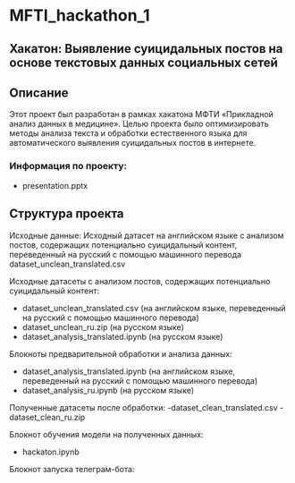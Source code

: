 # MFTI_hackathon_1
## Хакатон: Выявление суицидальных постов на основе текстовых данных социальных сетей
## Описание
Этот проект был разработан в рамках хакатона МФТИ «Прикладной анализ данных в медицине». Целью проекта было оптимизировать методы анализа текста и обработки естественного языка для автоматического выявления суицидальных постов в интернете.

### Информация по проекту:
- presentation.pptx

## Структура проекта
Исходные данные:
Исходный датасет на английском языке с анализом постов, содержащих потенциально суицидальный контент, переведенный на русский с помощью машинного перевода
dataset_unclean_translated.csv

Исходные датасеты с анализом постов, содержащих потенциально суицидальный контент:
- dataset_unclean_translated.csv (на английском языке, переведенный на русский с помощью машинного перевода)
- dataset_unclean_ru.zip (на русском языке)
- dataset_analysis_translated.ipynb (на русском языке)

Блокноты предварительной обработки и анализа данных:
- dataset_analysis_translated.ipynb (на английском языке, переведенный на русский с помощью машинного перевода)
- dataset_analysis_ru.ipynb (на русском языке)

Полученные датасеты после обработки:
-dataset_clean_translated.csv
-dataset_clean_ru.zip

Блокнот обучения модели на полученных данных:
- hackaton.ipynb

Блокнот запуска телеграм-бота:


